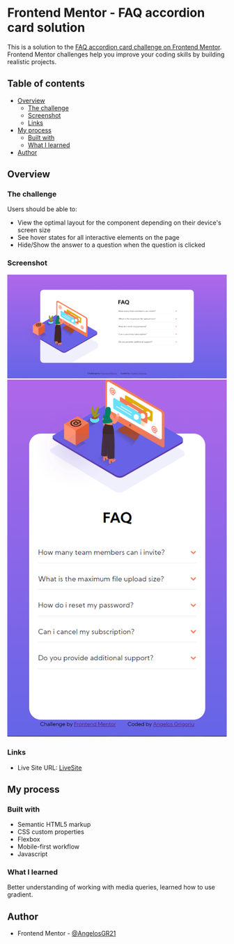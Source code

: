 # Frontend Mentor - FAQ accordion card solution

This is a solution to the [FAQ accordion card challenge on Frontend Mentor](https://www.frontendmentor.io/challenges/faq-accordion-card-XlyjD0Oam). Frontend Mentor challenges help you improve your coding skills by building realistic projects. 

## Table of contents

- [Overview](#overview)
  - [The challenge](#the-challenge)
  - [Screenshot](#screenshot)
  - [Links](#links)
- [My process](#my-process)
  - [Built with](#built-with)
  - [What I learned](#what-i-learned)
- [Author](#author)

## Overview

### The challenge

Users should be able to:

- View the optimal layout for the component depending on their device's screen size
- See hover states for all interactive elements on the page
- Hide/Show the answer to a question when the question is clicked

### Screenshot

![DesktopView](Screenshots/DesktopView.png)
![MobileView](Screenshots/MobileView.png)


### Links

- Live Site URL: [LiveSite](https://angelosgr21.github.io/FAQ-card/)

## My process

### Built with

- Semantic HTML5 markup
- CSS custom properties
- Flexbox
- Mobile-first workflow
- Javascript


### What I learned

Better understanding of working with media queries, learned how to use gradient.


## Author

- Frontend Mentor - [@AngelosGR21](https://www.frontendmentor.io/profile/AngelosGR21)
